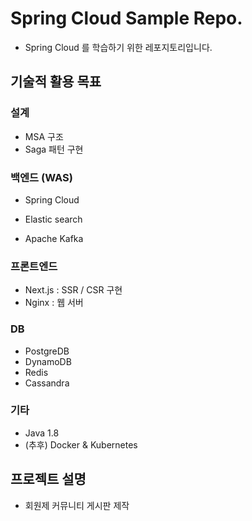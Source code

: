 # Spring Cloud Sample Repo.
* Spring Cloud 를 학습하기 위한 레포지토리입니다.



## 기술적 활용 목표

### 설계

* MSA 구조
* Saga 패턴 구현



### 백엔드 (WAS)

* Spring Cloud

* Elastic search

* Apache Kafka



  

### 프론트엔드

* Next.js : SSR / CSR 구현
* Nginx : 웹 서버



### DB

* PostgreDB
* DynamoDB
* Redis
* Cassandra


### 기타

* Java 1.8
* (추후) Docker & Kubernetes



## 프로젝트 설명

* 회원제 커뮤니티 게시판 제작
